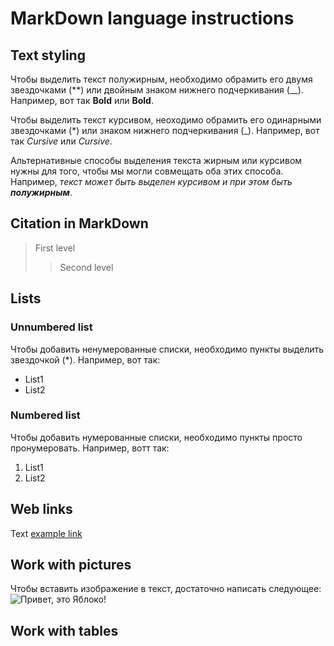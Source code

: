 # MarkDown language instructions

## Text styling

Чтобы выделить текст полужирным, необходимо обрамить его двумя звездочками (**) или двойным знаком нижнего подчеркивания (__).
Например, вот так **Bold** или __Bold__.

Чтобы выделить текст курсивом, неоходимо обрамить его одинарными звездочками (*) или знаком нижнего подчеркивания (_).
Например, вот так *Cursive* или _Cursive_.

Альтернативные способы выделения текста жирным или курсивом нужны для того, чтобы мы могли совмещать оба этих способа. Например, _текст может быть выделен курсивом и при этом быть **полужирным**_.

## Citation in MarkDown
> First level
>> Second level

## Lists

### Unnumbered list
Чтобы добавить ненумерованные списки, необходимо пункты выделить звездочкой (*).
Например, вот так:
* List1
* List2

### Numbered list
Чтобы добавить нумерованные списки, необходимо пункты просто пронумеровать.
Например, вотт так:
1. List1
2. List2

## Web links
Text [example link](http.example.com "Tooltip")

## Work with pictures 

Чтобы вставить изображение в текст, достаточно написать следующее:
![Привет, это Яблоко!](apple.jpg)
## Work with tables

